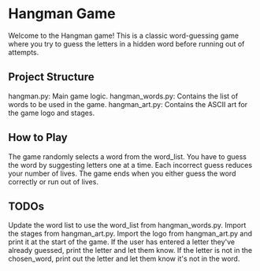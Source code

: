 # Hangman Game
Welcome to the Hangman game! This is a classic word-guessing game where you try to guess the letters in a hidden word before running out of attempts.

## Project Structure
hangman.py: Main game logic.
hangman_words.py: Contains the list of words to be used in the game.
hangman_art.py: Contains the ASCII art for the game logo and stages.
## How to Play
The game randomly selects a word from the word_list.
You have to guess the word by suggesting letters one at a time.
Each incorrect guess reduces your number of lives.
The game ends when you either guess the word correctly or run out of lives.
## TODOs
Update the word list to use the word_list from hangman_words.py.
Import the stages from hangman_art.py.
Import the logo from hangman_art.py and print it at the start of the game.
If the user has entered a letter they've already guessed, print the letter and let them know.
If the letter is not in the chosen_word, print out the letter and let them know it's not in the word.
